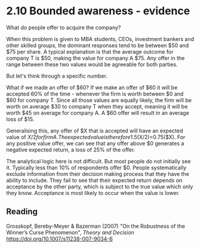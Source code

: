 # 2.10 Bounded awareness - evidence

What do people offer to acquire the company?

When this problem is given to MBA students, CEOs, investment bankers and other skilled groups, the dominant responses tend to be between $50 and $75 per share. A typical explanation is that the average outcome for company T is $50, making the value for company A $75. Any offer in the range between these two values would be agreeable for both parties.

But let's think through a specific number. 

What if we made an offer of $60? If we make an offer of $60 it will be accepted 60% of the time - whenever the firm is worth between $0 and $60 for company T. Since all those values are equally likely, the firm will be worth on average $30 to company T when they accept, meaning it will be worth $45 on average for company A. A $60 offer will result in an average loss of $15.

Generalising this, any offer of $X that is accepted will have an expected value of $X/2 for firm A. The expected value is therefore 1.5($X/2)=0.75($X). For any positive value offer, we can see that any offer above $0 generates a negative expected return, a loss of 25% of the offer.

The analytical logic here is not difficult. But most people do not initially see it. Typically less than 10% of respondents offer $0. People systematically exclude information from their decision making process that they have the ability to include. They fail to see that their expected return depends on acceptance by the other party, which is subject to the true value which only they know. Acceptance is most likely to occur when the value is lower.

## Reading

Grosskopf, Bereby-Meyer & Bazerman (2007) "On the Robustness of the Winner’s Curse Phenomenon", *Theory and Decision* https://doi.org/10.1007/s11238-007-9034-6